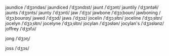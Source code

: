 <!-- george	/ˈdʒɔɹdʒ/ -->
<!-- george's	/ˈdʒɔɹdʒəz/, /ˈdʒɔɹdʒɪz/ -->
<!-- georgetown	/ˈdʒɔɹdʒˌtaʊn/ -->
<!-- georgia	/ˈdʒɔɹdʒə/ -->
<!-- georgia's	/ˈdʒɔɹdʒəz/ -->
<!-- georgian	/ˈdʒɔɹdʒən/ -->
<!-- georgians	/ˈdʒɔɹdʒənz/ -->
jaundice	/ˈdʒɔndəs/
jaundiced	/ˈdʒɔndɪst/
jaunt	/ˈdʒɔnt/
jauntily	/ˈdʒɔntəɫi/
jaunts	/ˈdʒɔnts/
jaunty	/ˈdʒɔnti/
jaw	/ˈdʒɔ/
jawbone	/ˈdʒɔˌboʊn/
jawboning	/ˈdʒɔˌboʊnɪŋ/
jawed	/ˈdʒɔd/
jaws	/ˈdʒɔz/
jocelin	/ˈdʒɔˌsɫɪn/
joceline	/ˈdʒɔˌsɫɪn/
jocelyn	/ˈdʒɔˌsɫɪn/
jocelyne	/ˈdʒɔˌsɫɪn/
jocylan	/ˈdʒɔsɫən/
jocylan's	/ˈdʒɔsɫənz/
joffrey	/ˈdʒɔfɹi/
<!-- joice	/ˈdʒɔɪs/ -->
<!-- join	/ˈdʒɔɪn/ -->
<!-- joined	/ˈdʒɔɪnd/ -->
<!-- joiner	/ˈdʒɔɪnɝ/ -->
<!-- joinery	/ˈdʒɔɪnɝi/ -->
<!-- joines	/ˈdʒɔɪnz/ -->
<!-- joining	/ˈdʒɔɪnɪŋ/ -->
<!-- joins	/ˈdʒɔɪnz/ -->
<!-- joint	/ˈdʒɔɪnt/ -->
<!-- jointed	/ˈdʒɔɪnɪd/, /ˈdʒɔɪntəd/, /ˈdʒɔɪntɪd/ -->
<!-- jointly	/ˈdʒɔɪntɫi/ -->
<!-- jointness	/ˈdʒɔɪntnəs/ -->
<!-- joints	/ˈdʒɔɪnts/ -->
<!-- joist	/ˈdʒɔɪst/ -->
<!-- joists	/ˈdʒɔɪsts/ -->
jong	/ˈdʒɔŋ/
<!-- jordan	/ˈdʒɔɹdən/ -->
<!-- jordan's	/ˈdʒɔɹdənz/ -->
<!-- jordans	/ˈdʒɔɹdənz/ -->
<!-- jorgensen	/ˈdʒɔɹɡɪnsən/ -->
<!-- jorgenson	/ˈdʒɔɹɡɪnsən/ -->
joss	/ˈdʒɔs/
<!-- joy	/ˈdʒɔɪ/ -->
<!-- joy-thrill	/ˈdʒɔɪˌθɹɪɫ/ -->
<!-- joy's	/ˈdʒɔɪz/ -->
<!-- joyful	/ˈdʒɔɪfəɫ/ -->
<!-- joyfully	/ˈdʒɔɪfəɫi/ -->
<!-- joying	/ˈdʒɔɪɪŋ/ -->
<!-- joyride	/ˈdʒɔɪˌɹaɪd/ -->
<!-- joyriding	/ˈdʒɔɪˌɹaɪdɪŋ/ -->
<!-- joys	/ˈdʒɔɪz/ -->
<!-- joystick	/ˈdʒɔɪˌstɪk/ -->
